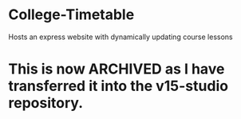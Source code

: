 # College-Timetable
Hosts an express website with dynamically updating course lessons

# This is now ARCHIVED as I have transferred it into the v15-studio repository.
